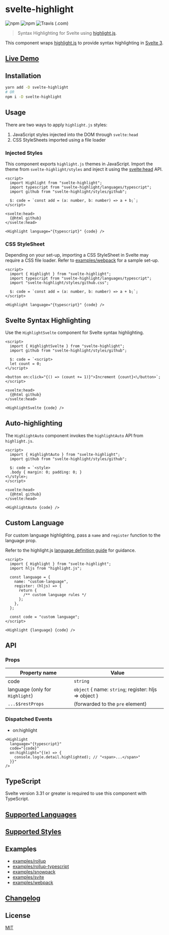 # svelte-highlight

![npm](https://img.shields.io/npm/v/svelte-highlight?color=ff3e00&style=for-the-badge)
![npm](https://img.shields.io/npm/dt/svelte-highlight?color=ff3e00&style=for-the-badge)
![Travis (.com)](https://img.shields.io/travis/com/metonym/svelte-highlight?style=for-the-badge)

> Syntax Highlighting for Svelte using [highlight.js](https://github.com/highlightjs/highlight.js).

This component wraps [highlight.js](https://github.com/highlightjs/highlight.js) to provide syntax highlighting in [Svelte 3](https://github.com/sveltejs/svelte).

## [Live Demo](https://metonym.github.io/svelte-highlight)

## Installation

```bash
yarn add -D svelte-highlight
# OR
npm i -D svelte-highlight
```

## Usage

There are two ways to apply `highlight.js` styles:

1. JavaScript styles injected into the DOM through `svelte:head`
2. CSS StyleSheets imported using a file loader

### Injected Styles

This component exports `highlight.js` themes in JavaScript. Import the theme from `svelte-highlight/styles` and inject it using the [svelte:head](https://svelte.dev/docs#svelte_head) API.

<!-- prettier-ignore-start -->
```svelte
<script>
  import Highlight from "svelte-highlight";
  import typescript from "svelte-highlight/languages/typescript";
  import github from "svelte-highlight/styles/github";

  $: code = `const add = (a: number, b: number) => a + b;`;
</script>

<svelte:head>
  {@html github}
</svelte:head>

<Highlight language="{typescript}" {code} />
```
<!-- prettier-ignore-end -->

### CSS StyleSheet

Depending on your set-up, importing a CSS StyleSheet in Svelte may require a CSS file loader. Refer to [examples/webpack](examples/webpack) for a sample set-up.

<!-- prettier-ignore-start -->
```svelte
<script>
  import { Highlight } from "svelte-highlight";
  import typescript from "svelte-highlight/languages/typescript";
  import "svelte-highlight/styles/github.css";

  $: code = `const add = (a: number, b: number) => a + b;`;
</script>

<Highlight language="{typescript}" {code} />
```
<!-- prettier-ignore-end -->

## Svelte Syntax Highlighting

Use the `HighlightSvelte` component for Svelte syntax highlighting.

<!-- prettier-ignore-start -->
```svelte
<script>
  import { HighlightSvelte } from "svelte-highlight";
  import github from "svelte-highlight/styles/github";

  $: code = `<script>
  let count = 0;
<\/script>

<button on:click="{() => (count += 1)}">Increment {count}<\/button>`;
</script>

<svelte:head>
  {@html github}
</svelte:head>

<HighlightSvelte {code} />
```
<!-- prettier-ignore-end -->

## Auto-highlighting

The `HighlightAuto` component invokes the `highlightAuto` API from `highlight.js`.

<!-- prettier-ignore-start -->
```svelte
<script>
  import { HighlightAuto } from "svelte-highlight";
  import github from "svelte-highlight/styles/github";

  $: code = `<style>
  .body { margin: 0; padding: 0; }
<\/style>;
</script>

<svelte:head>
  {@html github}
</svelte:head>

<HighlightAuto {code} />
```
<!-- prettier-ignore-end -->

## Custom Language

For custom language highlighting, pass a `name` and `register` function to the language prop.

Refer to the highlight.js [language definition guide](https://highlightjs.readthedocs.io/en/latest/language-guide.html) for guidance.

<!-- prettier-ignore-start -->
```svelte
<script>
  import { Highlight } from "svelte-highlight";
  import hljs from "highlight.js";

  const language = {
    name: "custom-language",
    register: (hljs) => {
      return {
        /** custom language rules */
      };
    },
  };

  const code = "custom language";
</script>

<Highlight {language} {code} />
```
<!-- prettier-ignore-end -->

## API

### Props

| Property name                   | Value                                                 |
| ------------------------------- | ----------------------------------------------------- |
| code                            | `string`                                              |
| language (only for `Highlight`) | `object` { name: `string`; register: hljs => object } |
| `...$$restProps`                | (forwarded to the `pre` element)                      |

### Dispatched Events

- on:highlight

<!-- prettier-ignore-start -->
```svelte
<Highlight
  language="{typescript}"
  code="{code}"
  on:highlight="{(e) => {
    console.log(e.detail.highlighted); // "<span>...</span>"
  }}"
/>
```
<!-- prettier-ignore-end -->

## TypeScript

Svelte version 3.31 or greater is required to use this component with TypeScript.

## [Supported Languages](SUPPORTED_LANGUAGES.md)

## [Supported Styles](SUPPORTED_STYLES.md)

## Examples

- [examples/rollup](examples/rollup)
- [examples/rollup-typescript](examples/rollup-typescript)
- [examples/snowpack](examples/snowpack)
- [examples/svite](examples/svite)
- [examples/webpack](examples/webpack)

## [Changelog](CHANGELOG.md)

## License

[MIT](LICENSE)
